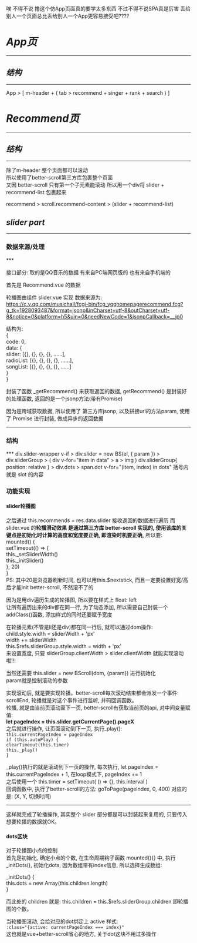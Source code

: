 唉 不得不说 撸这个仿App页面真的要学太多东西
不过不得不说SPA真是厉害
丢给别人一个页面总比丢给别人一个App更容易接受吧????

_<h1>App页</h1>_

***
_<h2>结构</h2>_

***
App > [ m-header + ( tab > recommend + singer + rank + search ) ]

_<h1>Recommend页</h1>_

***
_<h2>结构</h2>_

***
除了m-header 整个页面都可以滚动  
所以使用了better-scroll第三方库包裹整个页面  
又因 better-scroll 只有第一个子元素能滚动 所以用一个div将 slider + recommend-list 包裹起来  

recommend > scroll.recommend-content > (slider + recommend-list)
_<h2>slider part</h2>_
***
<h3>数据来源/处理</h3>
***

接口部分: 取的是QQ音乐的数据 有来自PC端网页版的 也有来自手机端的  

首先是 Recommend.vue 的数据  

轮播图由组件 slider.vue 实现 数据来源为:  
https://c.y.qq.com/musichall/fcgi-bin/fcg_yqqhomepagerecommend.fcg?g_tk=1928093487&format=jsonp&inCharset=utf-8&outCharset=utf-8&notice=0&platform=h5&uin=0&needNewCode=1&jsonpCallback=__jp0  
  
结构为:  
{  
  code: 0,  
  data: {  
    slider: [{}, {}, {}, {}, ......],  
    radioList: [{}, {}, {}, {}, ......],  
    songList: [{}, {}, {}, {}, ......]  
  }  
}  
  
封装了函数 _getRecommend() 来获取返回的数据, getRecommend() 是封装好的处理函数, 返回的是一个jsonp方法(带有Promise)  
  
因为是跨域获取数据, 所以使用了 第三方库jsonp, 以及拼接url的方法param, 使用了 Promise 进行封装, 做成异步的返回数据  
  
***
<h3>结构</h3>
***  
div.slider-wrapper v-if > div.slider = new BS(el, { param }) > div.sliderGroup > ( div v-for="item in data" > a > img )  
div.sliderGroup{ position: relative } > div.dots > span.dot v-for="(item, index) in dots"
括号内就是 slot 的内容  
  
<h3>功能实现</h3>

<h4>slider轮播图</h4>

之后通过 this.recommends = res.data.slider 接收返回的数据进行遍历
而 slider.vue 的<strong>轮播滑动效果 是通过第三方库 better-scroll 实现的, 使用该库的关键点是初始化时计算的高度和宽度要正确, 即渲染时机要正确,</strong> 所以要:  
  mounted() {  
    setTimeout(() => {  
      this._setSliderWidth()  
      this._initSlider()  
    }, 20)  
  }  
PS: 其中20是浏览器刷新时间, 也可以用this.$nextstick, 而且一定要设置好宽/高后才能init better-scroll, 不然滚不了的  
  
因为是用div遍历生成的轮播图, 所以要在样式上 float: left  
让所有遍历出来的div都在同一行, 为了动态添加, 所以需要自己封装一个 addClass()函数, 添加样式的同时还要赋予宽度  
  
在轮播元素(不管是li还是div)都在同一行后, 就可以通过dom操作:  
child.style.width = sliderWidth + 'px'  
width += sliderWidth  
this.$refs.sliderGroup.style.width = width + 'px'  
来设置宽度, 只要 sliderGroup.clientWidth > slider.clientWidth 就能实现滚动啦!!!  
  
当然还需要 this.slider = new BScroll(dom, {param}) 进行初始化  
param就是控制滚动的参数  
  
实现滚动后, 就是要实现轮播。better-scroll每次滚动结束都会派发一个事件: scrollEnd, 轮播就是对这个事件进行监听, 并码回调函数。  
轮播, 就是由当前页滚动至下一页, better-scroll有获取当前页的api, 对中间变量赋值:  
<strong>let pageIndex = this.slider.getCurrentPage().pageX</strong>  
之后就进行操作, 让页面滚动到下一页, 执行_play():  
`this.currentPageIndex = pageIndex`  
`if (this.autoPlay) {`  
  `clearTimeout(this.timer)`  
  `this._play()`  
`}`  
  
_play()执行的就是滚动到下一页的操作, 每次执行, let pageIndex = this.currentPageIndex + 1, 在loop模式下, pageIndex += 1  
之后使用一个 this.timer = setTimeout( () => {}, this.interval )  
回调函数中, 执行了better-scroll的方法: goToPage(pageIndex, 0, 400) 对应的是: (X, Y, 切换时间)  

***
这样就完成了轮播操作, 其实整个 slider 部分都是可以封装起来复用的, 只要传入想要轮播的数据就OK。  

<h4>dots区块</h4>

对于轮播图小点的控制  
首先是初始化, 确定小点的个数, 在生命周期钩子函数 mounted(){} 中, 执行 _initDots(), 初始化dots, 因为数组带有index信息, 所以选择生成数组:  
  
  _initDots() {  
    this.dots = new Array(this.children.length)  
  }  
  
而此处的 children 就是: this.children = this.$refs.sliderGroup.children 即轮播图的个数。  
  
当轮播图滚动, 会给对应的dot绑定上 active 样式:  
`:class="{active: currentPageIndex === index}"`  
这也就是vue+better-scroll省心的地方, 关于dot这块不用过多操作

